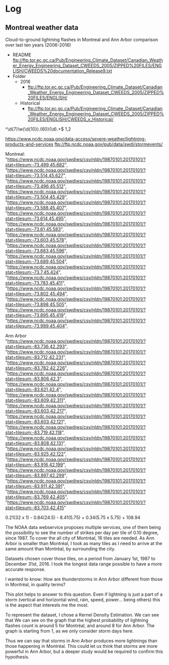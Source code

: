 # Log

## Montreal weather data

Cloud-to-ground lightning flashes in Montreal and Ann Arbor comparison over last ten years (2006-2016)

- README
ftp://ftp.tor.ec.gc.ca/Pub/Engineering_Climate_Dataset/Canadian_Weather_Energy_Engineering_Dataset_CWEEDS_2005/ZIPPED%20FILES/ENGLISH/CWEEDS%20documentation_Release9.txt
- Folder
  + 2016
    * ftp://ftp.tor.ec.gc.ca/Pub/Engineering_Climate_Dataset/Canadian_Weather_Energy_Engineering_Dataset_CWEEDS_2005/ZIPPED%20FILES/ENGLISH/
  + Historical
    * ftp://ftp.tor.ec.gc.ca/Pub/Engineering_Climate_Dataset/Canadian_Weather_Energy_Engineering_Dataset_CWEEDS_2005/ZIPPED%20FILES/ENGLISH/CWEEDS_v_Historical/

^\d{7}\w(\d{10}).{60}(\d).+$
$1,$2

https://www.ncdc.noaa.gov/data-access/severe-weather/lightning-products-and-services
ftp://ftp.ncdc.noaa.gov/pub/data/swdi/stormevents/

Montreal:
"https://www.ncdc.noaa.gov/swdiws/csv/nldn/19870101:20170101/?stat=tilesum:-73.499,45.682",
"https://www.ncdc.noaa.gov/swdiws/csv/nldn/19870101:20170101/?stat=tilesum:-73.514,45.627",
"https://www.ncdc.noaa.gov/swdiws/csv/nldn/19870101:20170101/?stat=tilesum:-73.496,45.512",
"https://www.ncdc.noaa.gov/swdiws/csv/nldn/19870101:20170101/?stat=tilesum:-73.504,45.429",
"https://www.ncdc.noaa.gov/swdiws/csv/nldn/19870101:20170101/?stat=tilesum:-73.588,45.407",
"https://www.ncdc.noaa.gov/swdiws/csv/nldn/19870101:20170101/?stat=tilesum:-73.614,45.495",
"https://www.ncdc.noaa.gov/swdiws/csv/nldn/19870101:20170101/?stat=tilesum:-73.61,45.583",
"https://www.ncdc.noaa.gov/swdiws/csv/nldn/19870101:20170101/?stat=tilesum:-73.603,45.578",
"https://www.ncdc.noaa.gov/swdiws/csv/nldn/19870101:20170101/?stat=tilesum:-73.683,45.596",
"https://www.ncdc.noaa.gov/swdiws/csv/nldn/19870101:20170101/?stat=tilesum:-73.689,45.504",
"https://www.ncdc.noaa.gov/swdiws/csv/nldn/19870101:20170101/?stat=tilesum:-73.7,45.424",
"https://www.ncdc.noaa.gov/swdiws/csv/nldn/19870101:20170101/?stat=tilesum:-73.783,45.411",
"https://www.ncdc.noaa.gov/swdiws/csv/nldn/19870101:20170101/?stat=tilesum:-73.802,45.494",
"https://www.ncdc.noaa.gov/swdiws/csv/nldn/19870101:20170101/?stat=tilesum:-73.898,45.505",
"https://www.ncdc.noaa.gov/swdiws/csv/nldn/19870101:20170101/?stat=tilesum:-73.895,45.419",
"https://www.ncdc.noaa.gov/swdiws/csv/nldn/19870101:20170101/?stat=tilesum:-73.989,45.404",

Ann Arbor
"https://www.ncdc.noaa.gov/swdiws/csv/nldn/19870101:20170101/?stat=tilesum:-83.736,42.293",
"https://www.ncdc.noaa.gov/swdiws/csv/nldn/19870101:20170101/?stat=tilesum:-83.712,42.231",
"https://www.ncdc.noaa.gov/swdiws/csv/nldn/19870101:20170101/?stat=tilesum:-83.782,42.226",
"https://www.ncdc.noaa.gov/swdiws/csv/nldn/19870101:20170101/?stat=tilesum:-83.806,42.3",
"https://www.ncdc.noaa.gov/swdiws/csv/nldn/19870101:20170101/?stat=tilesum:-83.621,42.4",
"https://www.ncdc.noaa.gov/swdiws/csv/nldn/19870101:20170101/?stat=tilesum:-83.609,42.311",
"https://www.ncdc.noaa.gov/swdiws/csv/nldn/19870101:20170101/?stat=tilesum:-83.603,42.217",
"https://www.ncdc.noaa.gov/swdiws/csv/nldn/19870101:20170101/?stat=tilesum:-83.603,42.121",
"https://www.ncdc.noaa.gov/swdiws/csv/nldn/19870101:20170101/?stat=tilesum:-83.719,42.118",
"https://www.ncdc.noaa.gov/swdiws/csv/nldn/19870101:20170101/?stat=tilesum:-83.808,42.131",
"https://www.ncdc.noaa.gov/swdiws/csv/nldn/19870101:20170101/?stat=tilesum:-83.925,42.122",
"https://www.ncdc.noaa.gov/swdiws/csv/nldn/19870101:20170101/?stat=tilesum:-83.916,42.199",
"https://www.ncdc.noaa.gov/swdiws/csv/nldn/19870101:20170101/?stat=tilesum:-83.897,42.299",
"https://www.ncdc.noaa.gov/swdiws/csv/nldn/19870101:20170101/?stat=tilesum:-83.911,42.391",
"https://www.ncdc.noaa.gov/swdiws/csv/nldn/19870101:20170101/?stat=tilesum:-83.769,42.405",
"https://www.ncdc.noaa.gov/swdiws/csv/nldn/19870101:20170101/?stat=tilesum:-83.703,42.415"


0.21(32 x 1) - 0.84(24.5) - 8.41(5.75) + 0.34(5.75 x 5.75) + 108.94

The NOAA data webservice proposes multiple services, one of them being the possibility to see the number of strikes per day per tile of 0.10 degree, since 1987.
To cover the all city of Montréal, 16 tiles are needed.
As Ann Arbor is smaller than Montréal, I took as many tiles as I need to arrive at the same amount than Montréal, by surrounding the city.

Datasets chosen cover those tiles, on a period from January 1st, 1987 to December 31st, 2016. I took the longest data range possible to have a more accurate response.

I wanted to know: How are thunderstorms in Ann Arbor different from those in Montréal, in quality terms?

This plot helps to answer to this question. Even if lightning is just a part of a storm (vertical and horizontal wind, rain, speed, power... being others) this is the aspect that interests me the most.

To represent the dataset, I chose a Kernel Density Estimation. We can see that
We can see on the graph that the highest probability of lightning flashes count is around 5 for Montréal, and around 8 for Ann Arbor. The graph is starting from 1, as we only consider storm days here.

Thus we can say that storms in Ann Arbor produces more lightnings than those happening in Montréal. This could let us think that storms are more powerful in Ann Arbor, but a deeper study would be required to confirm this hypothesis.
